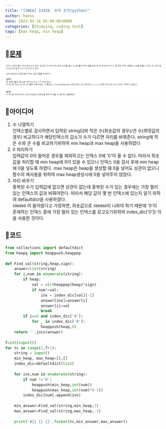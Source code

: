 ```yaml
---
title: "[SWEA] 13428. 숫자 조작(python)"
author: heesu
date: 2023-05-16 05:09:00+0900
categories: [Studying, coding test]
tags: [max heap, min heap]
---
```



## 📌[문제](https://swexpertacademy.com/main/code/problem/problemDetail.do?problemLevel=3&contestProbId=AX4EJPs68IkDFARe&categoryId=AX4EJPs68IkDFARe&categoryType=CODE&problemTitle=&orderBy=PASS_RATE&selectCodeLang=PYTHON&select-1=3&pageSize=10&pageIndex=11)

![Alt text](https://github.com/skagmltn7/practice_coding_test/blob/main/SWEA/img/problem_13428.PNG?raw=true)

## 💪아이디어
1. 수 나열하기<br>
인덱스별로 검사하면서 입력된 string[i]와 작은 수(최솟값의 경우)/큰 수(최댓값의 경우) 비교하다가 해당인덱스의 갑소가 수가 다르면 자리를 바꿔준다.
string에 작은 수와 큰 수를 비교하기위하여 min heap과 max heap을 사용하였다
2. 0 처리하기 <br>
입력값이 0이 들어온 경우를 제외하고는 인덱스 0에 '0'이 올 수 없다. 따라서 최솟값을 처리할 때 min heap에 0이 있을 수 있으니 인덱스 0을 검사 후에 min heap에 0을 넣도록 하였다. max heap은 heap을 생성할 떄 0을 넣어도 상관이 없으나 함수의 재사용을 위하여 max heap생성시에 0을 넣어주지 않았다.<br> 
3. 자리 바꾸기<br>
중복된 수가 입력값에 없으면 상관이 없는데 중복된 수가 있는 경우에는 가장 멀리있는 인덱스의 값과 바꿔야한다. 따라서 해당 값이 몇 번 인덱스에 있는지 알기 위하여 defaultdict을 사용하였다.<br> 
`506060` 이 들어왔다고 가정하면, 최솟값으로 `500066`이 나와야 하기 때문에 '0'이 존재하는 인덱스 중에 가장 멀리 있는 인덱스를 갖고오기위하여 index_dic['0'][-1]을 사용한 것이다.<br>


## 🥂코드
```python
from collections import defaultdict
from heapq import heappush,heappop

def Find_val(string,heap,sign):
    answer=list(string)
    for i,num in enumerate(string):
        if heap:
            val = str(heappop(heap)*sign)
            if num!=val:
                inx = index_dic[val][-1]
                answer[inx]=answer[i]
                answer[i]=val
                break
        if i==0 and index_dic['0']:
            for _ in index_dic['0']:
                heappush(heap,0)
    return ''.join(answer)

T=int(input())
for tc in range(1,T+1):
    string = input()
    min_heap, max_heap=[],[]
    index_dic=defaultdict(list)

    for inx,num in enumerate(string):
        if num !='0':
            heappush(min_heap,int(num))
            heappush(max_heap,int(num)*(-1))
        index_dic[num].append(inx)

    min_answer=Find_val(string,min_heap,1)
    max_answer=Find_val(string,max_heap,-1)
    
    print('#{} {} {}'.format(tc,min_answer,max_answer))
```